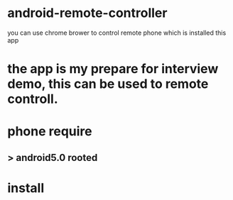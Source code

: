 # android-remote-controller
you can use chrome brower to control remote phone which is installed this app

# the app is my prepare for interview demo, this can be used to remote controll.

# phone require
## > android5.0 rooted

# install
## 
